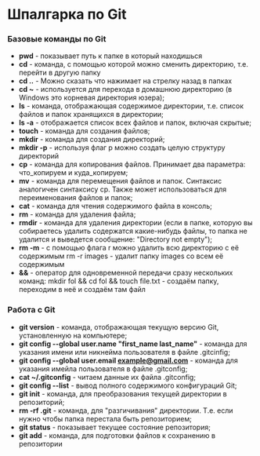 # Шпалгарка по  Git
### Базовые команды по Git
* **pwd** - показывает путь к папке в который находишься
* **cd** - команда, с помощью которой можно сменить директорию, т.е. перейти в другую папку
* **cd ..** - Можно сказать что нажимает на стрелку назад в папках
* **cd ~** - используется для перехода в домашнюю директорию (в Windows это корневая директория юзера);
* **ls** - команда, отображающая содержимое директории, т.е. список файлов и папок хранящихся в директории;
* **ls -a** - отображается список всех файлов и папок, включая скрытые;
* **touch** - команда для создания файлов;
* **mkdir** - команда для создания директорий;
* **mkdir -p** - используя флаг p можно создать целую структуру директорий
* **cp** - команда для копирования файлов. Принимает два параметра: что_копируем и куда_копируем;
* **mv** - команда для перемещения файлов и папок. Синтаксис аналогичен синтаксису cp. Также может использоваться для переименования файлов и папок;
* **cat** - команда для чтения содержимого файла в консоль;
* **rm** - команда для удаления файла;
* **rmdir** - команда для удаления директории (если в папке, которую вы собираетесь удалить содержатся какие-нибудь файлы, то папка не удалится и выведется сообщение: "Directory not empty");
* **rm -m** - с помощью флага r можно удалить всю директорию с её содержимым rm -r images - удалит папку images со всем её содержимым
* **&&** - оператор для одновременной передачи сразу нескольких команд: mkdir fol && cd fol && touch file.txt - создаём папку, переходим в неё и создаём там файл
### Работа с Git
* **git version** - команда, отображающая текущую версию Git, установленную на компьютере;
* **git config --global user.name "first_name last_name"** - команда для указания имени или никнейма пользователя в файле .gitcinfig;
* **git config --global user.email example@gmail.com** - команда для указания имейла пользователя в файле .gitconfig;
* **cat ~/.gitconfig** - читаем данные их файла .gitconfig;
* **git config --list** - вывод полного содержимого конфигураций Git;
* **git init** - команда, для преобразования текущей директории в репозиторий;
* **rm -rf .git** - команда, для "разгичивания" директории. Т.е. если нужно чтобы папка перестала быть репозиторием;
* **git status** - показывает текущее состояние репозитория;
* **git add** - команда, для подготовки файлов к сохранению в репозитории